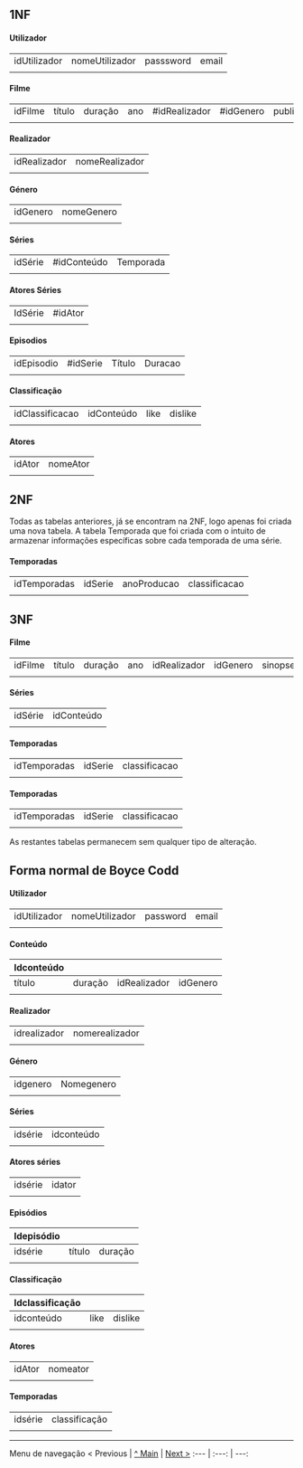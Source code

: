 ## 1NF

#### Utilizador

|              |                |           |       |
| :----------- | :------------- | :-------- | :---- |
| idUtilizador | nomeUtilizador | passsword | email |
|              |                |           |       |

#### Filme

|         |        |         |      |               |           |             |         |
| :------ | :----- | :------ | :--- | :------------ | :-------- | :---------- | :------ |
| idFilme | título | duração | ano  | #idRealizador | #idGenero | publicoAlvo | sinopse |
|         |        |         |      |               |


#### Realizador

|              |                |
| :----------- | :------------- |
| idRealizador | nomeRealizador |
|              |                |

#### Género

|          |            |
| :------- | :--------- |
| idGenero | nomeGenero |
|          |            |

#### Séries

|         |             |           |
| :------ | :---------- | :-------- |
| idSérie | #idConteúdo | Temporada |
|         |             |           |

#### Atores Séries 

|         |         |
| :------ | :------ |
| IdSérie | #idAtor |
|         |         |

#### Episodios

|            |          |        |         |
| :--------- | :------- | :----- | :------ |
| idEpisodio | #idSerie | Título | Duracao |
|            |          |        |         |

#### Classificação

|                 |            |      |         |
| :-------------- | :--------- | :--- | :------ |
| idClassificacao | idConteúdo | like | dislike |
|                 |            |      |         |

#### Atores

|        |          |
| :----- | :------- |
| idAtor | nomeAtor |
|        |          |

## 2NF

Todas as tabelas anteriores, já se encontram na 2NF, logo apenas foi criada uma nova tabela. A tabela Temporada que foi criada com o intuito de armazenar informações específicas sobre cada temporada de uma série. 

#### Temporadas

|              |         |             |               |
| :----------- | :------ | :---------- | :------------ |
| idTemporadas | idSerie | anoProducao | classificacao |
|              |         |             |               |

## 3NF

#### Filme 

|         |        |         |      |              |          |         |
| :------ | :----- | :------ | :--- | :----------- | :------- | :------ |
| idFilme | título | duração | ano  | idRealizador | idGenero | sinopse |
|         |        |         |      |              |          |         |

#### Séries

|         |            |
| :------ | :--------- |
| idSérie | idConteúdo |
|         |            |

#### Temporadas

|              |         |               |
| :----------- | :------ | :------------ |
| idTemporadas | idSerie | classificacao |
|              |         |               |

#### Temporadas

|              |         |               |
| :----------- | :------ | :------------ |
| idTemporadas | idSerie | classificacao |
|              |         |               |

As restantes tabelas permanecem sem qualquer tipo de alteração. 

## Forma normal de Boyce Codd

#### Utilizador

|              |                |          |       |
| :----------- | :------------- | :------- | :---- |
| idUtilizador | nomeUtilizador | password | email |
|              |                |          |       |

#### Conteúdo

| Idconteúdo |         |              |          |
| :--------- | :------ | :----------- | :------- |
| título     | duração | idRealizador | idGenero |
|            |         |              |          |

#### Realizador

|              |                |
| :----------- | :------------- |
| idrealizador | nomerealizador |
|              |                |

#### Género

|          |            |
| :------- | :--------- |
| idgenero | Nomegenero |
|          |            |

#### Séries 

|         |            |
| :------ | :--------- |
| idsérie | idconteúdo |
|         |            |

#### Atores séries

|         |        |
| :------ | :----- |
| idsérie | idator |
|         |        |

#### Episódios

| Idepisódio |        |         |
| :--------- | :----- | :------ |
| idsérie    | título | duração |
|            |        |         |

#### Classificação

| Idclassificação |      |         |
| :-------------- | :--- | :------ |
| idconteúdo      | like | dislike |
|                 |      |         |

#### Atores

|        |          |
| :----- | :------- |
| idAtor | nomeator |
|        |          |

#### Temporadas

|         |               |
| :------ | :------------ |
| idsérie | classificação |
|         |               |


---
Menu de navegação
< Previous | [^ Main](https://github.com/TCM22-SIBD-G02/TCM22-SIBD-G02) | [Next >](rebd04.md)
:--- | :---: | ---: 



